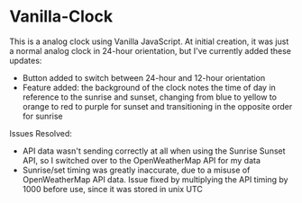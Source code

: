 # Vanilla-Clock

This is a analog clock using Vanilla JavaScript. At initial creation, it was just a normal analog clock in 24-hour orientation, but I've currently added these updates:
- Button added to switch between 24-hour and 12-hour orientation
- Feature added: the background of the clock notes the time of day in reference to the sunrise and sunset, changing from blue to yellow to orange to red to purple for sunset and transitioning in the opposite order for sunrise

Issues Resolved:
- API data wasn't sending correctly at all when using the Sunrise Sunset API, so I switched over to the OpenWeatherMap API for my data
- Sunrise/set timing was greatly inaccurate, due to a misuse of OpenWeatherMap API data. Issue fixed by multiplying the API timing by 1000 before use, since it was stored in unix UTC
